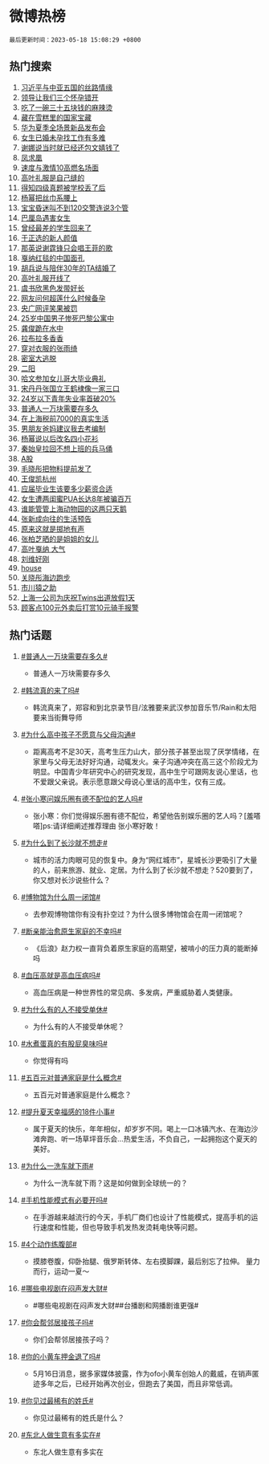 # 微博热榜

`最后更新时间：2023-05-18 15:08:29 +0800`

## 热门搜索

1. [习近平与中亚五国的丝路情缘](https://m.weibo.cn/search?containerid=100103type%3D1%26t%3D10%26q%3D%23%E4%B9%A0%E8%BF%91%E5%B9%B3%E4%B8%8E%E4%B8%AD%E4%BA%9A%E4%BA%94%E5%9B%BD%E7%9A%84%E4%B8%9D%E8%B7%AF%E6%83%85%E7%BC%98%23&stream_entry_id=51&isnewpage=1&extparam=seat%3D1%26dgr%3D0%26c_type%3D51%26stream_entry_id%3D51%26pos%3D0%26cate%3D10103%26filter_type%3Drealtimehot%26display_time%3D1684393708%26pre_seqid%3D1684393708040012107173&luicode=10000011&lfid=106003type%253D25%2526t%253D3%2526disable_hot%253D1%2526filter_type%253Drealtimehot)
1. [领导让我们三个怀孕错开](https://m.weibo.cn/search?containerid=100103type%3D1%26t%3D10%26q%3D%23%E9%A2%86%E5%AF%BC%E8%AE%A9%E6%88%91%E4%BB%AC%E4%B8%89%E4%B8%AA%E6%80%80%E5%AD%95%E9%94%99%E5%BC%80%23&stream_entry_id=31&isnewpage=1&extparam=seat%3D1%26flag%3D1%26q%3D%2523%25E9%25A2%2586%25E5%25AF%25BC%25E8%25AE%25A9%25E6%2588%2591%25E4%25BB%25AC%25E4%25B8%2589%25E4%25B8%25AA%25E6%2580%2580%25E5%25AD%2595%25E9%2594%2599%25E5%25BC%2580%2523%26dgr%3D0%26filter_type%3Drealtimehot%26band_rank%3D1%26stream_entry_id%3D31%26cate%3D5001%26c_type%3D31%26lcate%3D5001%26pos%3D0%26realpos%3D1%26display_time%3D1684393708%26pre_seqid%3D1684393708040012107173&luicode=10000011&lfid=106003type%253D25%2526t%253D3%2526disable_hot%253D1%2526filter_type%253Drealtimehot)
1. [吃了一碗三十五块钱的麻辣烫](https://m.weibo.cn/search?containerid=100103type%3D1%26t%3D10%26q%3D%23%E5%90%83%E4%BA%86%E4%B8%80%E7%A2%97%E4%B8%89%E5%8D%81%E4%BA%94%E5%9D%97%E9%92%B1%E7%9A%84%E9%BA%BB%E8%BE%A3%E7%83%AB%23&stream_entry_id=31&isnewpage=1&extparam=seat%3D1%26flag%3D2%26q%3D%2523%25E5%2590%2583%25E4%25BA%2586%25E4%25B8%2580%25E7%25A2%2597%25E4%25B8%2589%25E5%258D%2581%25E4%25BA%2594%25E5%259D%2597%25E9%2592%25B1%25E7%259A%2584%25E9%25BA%25BB%25E8%25BE%25A3%25E7%2583%25AB%2523%26dgr%3D0%26filter_type%3Drealtimehot%26band_rank%3D2%26stream_entry_id%3D31%26cate%3D5001%26c_type%3D31%26lcate%3D5001%26pos%3D1%26realpos%3D2%26display_time%3D1684393708%26pre_seqid%3D1684393708040012107173&luicode=10000011&lfid=106003type%253D25%2526t%253D3%2526disable_hot%253D1%2526filter_type%253Drealtimehot)
1. [藏在雪糕里的国家宝藏](https://m.weibo.cn/search?containerid=100103type%3D1%26t%3D10%26q%3D%23%E8%97%8F%E5%9C%A8%E9%9B%AA%E7%B3%95%E9%87%8C%E7%9A%84%E5%9B%BD%E5%AE%B6%E5%AE%9D%E8%97%8F%23&stream_entry_id=31&isnewpage=1&extparam=seat%3D1%26flag%3D0%26q%3D%2523%25E8%2597%258F%25E5%259C%25A8%25E9%259B%25AA%25E7%25B3%2595%25E9%2587%258C%25E7%259A%2584%25E5%259B%25BD%25E5%25AE%25B6%25E5%25AE%259D%25E8%2597%258F%2523%26dgr%3D0%26filter_type%3Drealtimehot%26band_rank%3D3%26stream_entry_id%3D31%26cate%3D5001%26c_type%3D31%26lcate%3D5001%26pos%3D2%26realpos%3D3%26display_time%3D1684393708%26pre_seqid%3D1684393708040012107173&luicode=10000011&lfid=106003type%253D25%2526t%253D3%2526disable_hot%253D1%2526filter_type%253Drealtimehot)
1. [华为夏季全场景新品发布会](https://m.weibo.cn/search?containerid=100103type%3D1%26t%3D10%26q%3D%23%E5%8D%8E%E4%B8%BA%E5%A4%8F%E5%AD%A3%E5%85%A8%E5%9C%BA%E6%99%AF%E6%96%B0%E5%93%81%E5%8F%91%E5%B8%83%E4%BC%9A%23&stream_entry_id=31&isnewpage=1&extparam=seat%3D1%26adid%3D189411%26q%3D%2523%25E5%258D%258E%25E4%25B8%25BA%25E5%25A4%258F%25E5%25AD%25A3%25E5%2585%25A8%25E5%259C%25BA%25E6%2599%25AF%25E6%2596%25B0%25E5%2593%2581%25E5%258F%2591%25E5%25B8%2583%25E4%25BC%259A%2523%26is_ad_pos%3D1%26band_rank%3D4%26filter_type%3Drealtimehot%26dgr%3D0%26pos%3D3%26c_type%3D31%26lcate%3D5001%26cate%3D5001%26stream_entry_id%3D31%26topic_ad%3D1%26display_time%3D1684393708%26pre_seqid%3D1684393708040012107173&luicode=10000011&lfid=106003type%253D25%2526t%253D3%2526disable_hot%253D1%2526filter_type%253Drealtimehot)
1. [女生已婚未孕找工作有多难](https://m.weibo.cn/search?containerid=100103type%3D1%26t%3D10%26q%3D%23%E5%A5%B3%E7%94%9F%E5%B7%B2%E5%A9%9A%E6%9C%AA%E5%AD%95%E6%89%BE%E5%B7%A5%E4%BD%9C%E6%9C%89%E5%A4%9A%E9%9A%BE%23&stream_entry_id=31&isnewpage=1&extparam=seat%3D1%26flag%3D2%26q%3D%2523%25E5%25A5%25B3%25E7%2594%259F%25E5%25B7%25B2%25E5%25A9%259A%25E6%259C%25AA%25E5%25AD%2595%25E6%2589%25BE%25E5%25B7%25A5%25E4%25BD%259C%25E6%259C%2589%25E5%25A4%259A%25E9%259A%25BE%2523%26dgr%3D0%26filter_type%3Drealtimehot%26band_rank%3D4%26stream_entry_id%3D31%26cate%3D5001%26c_type%3D31%26lcate%3D5001%26pos%3D4%26realpos%3D4%26display_time%3D1684393708%26pre_seqid%3D1684393708040012107173&luicode=10000011&lfid=106003type%253D25%2526t%253D3%2526disable_hot%253D1%2526filter_type%253Drealtimehot)
1. [谢娜说当时就已经还包文婧钱了](https://m.weibo.cn/search?containerid=100103type%3D1%26t%3D10%26q%3D%23%E8%B0%A2%E5%A8%9C%E8%AF%B4%E5%BD%93%E6%97%B6%E5%B0%B1%E5%B7%B2%E7%BB%8F%E8%BF%98%E5%8C%85%E6%96%87%E5%A9%A7%E9%92%B1%E4%BA%86%23&stream_entry_id=31&isnewpage=1&extparam=seat%3D1%26flag%3D1%26q%3D%2523%25E8%25B0%25A2%25E5%25A8%259C%25E8%25AF%25B4%25E5%25BD%2593%25E6%2597%25B6%25E5%25B0%25B1%25E5%25B7%25B2%25E7%25BB%258F%25E8%25BF%2598%25E5%258C%2585%25E6%2596%2587%25E5%25A9%25A7%25E9%2592%25B1%25E4%25BA%2586%2523%26dgr%3D0%26filter_type%3Drealtimehot%26band_rank%3D5%26stream_entry_id%3D31%26cate%3D5001%26c_type%3D31%26lcate%3D5001%26pos%3D5%26realpos%3D5%26display_time%3D1684393708%26pre_seqid%3D1684393708040012107173&luicode=10000011&lfid=106003type%253D25%2526t%253D3%2526disable_hot%253D1%2526filter_type%253Drealtimehot)
1. [凤求凰](https://m.weibo.cn/search?containerid=100103type%3D1%26t%3D10%26q%3D%E5%87%A4%E6%B1%82%E5%87%B0&stream_entry_id=31&isnewpage=1&extparam=seat%3D1%26flag%3D2%26q%3D%25E5%2587%25A4%25E6%25B1%2582%25E5%2587%25B0%26dgr%3D0%26filter_type%3Drealtimehot%26band_rank%3D6%26stream_entry_id%3D31%26cate%3D5001%26c_type%3D31%26lcate%3D5001%26pos%3D6%26realpos%3D6%26display_time%3D1684393708%26pre_seqid%3D1684393708040012107173&luicode=10000011&lfid=106003type%253D25%2526t%253D3%2526disable_hot%253D1%2526filter_type%253Drealtimehot)
1. [速度与激情10高燃名场面](https://m.weibo.cn/search?containerid=100103type%3D1%26t%3D10%26q%3D%23%E9%80%9F%E5%BA%A6%E4%B8%8E%E6%BF%80%E6%83%8510%E9%AB%98%E7%87%83%E5%90%8D%E5%9C%BA%E9%9D%A2%23&stream_entry_id=31&isnewpage=1&extparam=seat%3D1%26adid%3D189179%26q%3D%2523%25E9%2580%259F%25E5%25BA%25A6%25E4%25B8%258E%25E6%25BF%2580%25E6%2583%258510%25E9%25AB%2598%25E7%2587%2583%25E5%2590%258D%25E5%259C%25BA%25E9%259D%25A2%2523%26is_ad_pos%3D1%26band_rank%3D7%26filter_type%3Drealtimehot%26dgr%3D0%26c_type%3D31%26lcate%3D5001%26cate%3D5001%26pos%3D7%26stream_entry_id%3D31%26display_time%3D1684393708%26pre_seqid%3D1684393708040012107173&luicode=10000011&lfid=106003type%253D25%2526t%253D3%2526disable_hot%253D1%2526filter_type%253Drealtimehot)
1. [高叶礼服是自己缝的](https://m.weibo.cn/search?containerid=100103type%3D1%26t%3D10%26q%3D%23%E9%AB%98%E5%8F%B6%E7%A4%BC%E6%9C%8D%E6%98%AF%E8%87%AA%E5%B7%B1%E7%BC%9D%E7%9A%84%23&stream_entry_id=31&isnewpage=1&extparam=seat%3D1%26flag%3D1%26q%3D%2523%25E9%25AB%2598%25E5%258F%25B6%25E7%25A4%25BC%25E6%259C%258D%25E6%2598%25AF%25E8%2587%25AA%25E5%25B7%25B1%25E7%25BC%259D%25E7%259A%2584%2523%26dgr%3D0%26filter_type%3Drealtimehot%26band_rank%3D7%26stream_entry_id%3D31%26cate%3D5001%26c_type%3D31%26lcate%3D5001%26pos%3D8%26realpos%3D7%26display_time%3D1684393708%26pre_seqid%3D1684393708040012107173&luicode=10000011&lfid=106003type%253D25%2526t%253D3%2526disable_hot%253D1%2526filter_type%253Drealtimehot)
1. [得知四级真题被学校丢了后](https://m.weibo.cn/search?containerid=100103type%3D1%26t%3D10%26q%3D%E5%BE%97%E7%9F%A5%E5%9B%9B%E7%BA%A7%E7%9C%9F%E9%A2%98%E8%A2%AB%E5%AD%A6%E6%A0%A1%E4%B8%A2%E4%BA%86%E5%90%8E&stream_entry_id=31&isnewpage=1&extparam=seat%3D1%26flag%3D0%26q%3D%25E5%25BE%2597%25E7%259F%25A5%25E5%259B%259B%25E7%25BA%25A7%25E7%259C%259F%25E9%25A2%2598%25E8%25A2%25AB%25E5%25AD%25A6%25E6%25A0%25A1%25E4%25B8%25A2%25E4%25BA%2586%25E5%2590%258E%26dgr%3D0%26filter_type%3Drealtimehot%26band_rank%3D8%26stream_entry_id%3D31%26cate%3D5001%26c_type%3D31%26lcate%3D5001%26pos%3D9%26realpos%3D8%26display_time%3D1684393708%26pre_seqid%3D1684393708040012107173&luicode=10000011&lfid=106003type%253D25%2526t%253D3%2526disable_hot%253D1%2526filter_type%253Drealtimehot)
1. [杨幂把丝巾系腰上](https://m.weibo.cn/search?containerid=100103type%3D1%26t%3D10%26q%3D%23%E6%9D%A8%E5%B9%82%E6%8A%8A%E4%B8%9D%E5%B7%BE%E7%B3%BB%E8%85%B0%E4%B8%8A%23&stream_entry_id=31&isnewpage=1&extparam=seat%3D1%26flag%3D0%26q%3D%2523%25E6%259D%25A8%25E5%25B9%2582%25E6%258A%258A%25E4%25B8%259D%25E5%25B7%25BE%25E7%25B3%25BB%25E8%2585%25B0%25E4%25B8%258A%2523%26dgr%3D0%26filter_type%3Drealtimehot%26band_rank%3D9%26stream_entry_id%3D31%26cate%3D5001%26c_type%3D31%26lcate%3D5001%26pos%3D10%26realpos%3D9%26display_time%3D1684393708%26pre_seqid%3D1684393708040012107173&luicode=10000011&lfid=106003type%253D25%2526t%253D3%2526disable_hot%253D1%2526filter_type%253Drealtimehot)
1. [宝宝昏迷叫不到120交警连说3个管](https://m.weibo.cn/search?containerid=100103type%3D1%26t%3D10%26q%3D%23%E5%AE%9D%E5%AE%9D%E6%98%8F%E8%BF%B7%E5%8F%AB%E4%B8%8D%E5%88%B0120%E4%BA%A4%E8%AD%A6%E8%BF%9E%E8%AF%B43%E4%B8%AA%E7%AE%A1%23&stream_entry_id=31&isnewpage=1&extparam=seat%3D1%26flag%3D1%26q%3D%2523%25E5%25AE%259D%25E5%25AE%259D%25E6%2598%258F%25E8%25BF%25B7%25E5%258F%25AB%25E4%25B8%258D%25E5%2588%25B0120%25E4%25BA%25A4%25E8%25AD%25A6%25E8%25BF%259E%25E8%25AF%25B43%25E4%25B8%25AA%25E7%25AE%25A1%2523%26dgr%3D0%26filter_type%3Drealtimehot%26band_rank%3D10%26stream_entry_id%3D31%26cate%3D5001%26c_type%3D31%26lcate%3D5001%26pos%3D11%26realpos%3D10%26display_time%3D1684393708%26pre_seqid%3D1684393708040012107173&luicode=10000011&lfid=106003type%253D25%2526t%253D3%2526disable_hot%253D1%2526filter_type%253Drealtimehot)
1. [巴厘岛遇害女生](https://m.weibo.cn/search?containerid=100103type%3D1%26t%3D10%26q%3D%E5%B7%B4%E5%8E%98%E5%B2%9B%E9%81%87%E5%AE%B3%E5%A5%B3%E7%94%9F&stream_entry_id=31&isnewpage=1&extparam=seat%3D1%26flag%3D2%26q%3D%25E5%25B7%25B4%25E5%258E%2598%25E5%25B2%259B%25E9%2581%2587%25E5%25AE%25B3%25E5%25A5%25B3%25E7%2594%259F%26dgr%3D0%26filter_type%3Drealtimehot%26band_rank%3D11%26stream_entry_id%3D31%26cate%3D5001%26c_type%3D31%26lcate%3D5001%26pos%3D12%26realpos%3D11%26display_time%3D1684393708%26pre_seqid%3D1684393708040012107173&luicode=10000011&lfid=106003type%253D25%2526t%253D3%2526disable_hot%253D1%2526filter_type%253Drealtimehot)
1. [曾经最差的学生回来了](https://m.weibo.cn/search?containerid=100103type%3D1%26t%3D10%26q%3D%E6%9B%BE%E7%BB%8F%E6%9C%80%E5%B7%AE%E7%9A%84%E5%AD%A6%E7%94%9F%E5%9B%9E%E6%9D%A5%E4%BA%86&stream_entry_id=31&isnewpage=1&extparam=seat%3D1%26flag%3D1%26q%3D%25E6%259B%25BE%25E7%25BB%258F%25E6%259C%2580%25E5%25B7%25AE%25E7%259A%2584%25E5%25AD%25A6%25E7%2594%259F%25E5%259B%259E%25E6%259D%25A5%25E4%25BA%2586%26dgr%3D0%26filter_type%3Drealtimehot%26band_rank%3D12%26stream_entry_id%3D31%26cate%3D5001%26c_type%3D31%26lcate%3D5001%26pos%3D13%26realpos%3D12%26display_time%3D1684393708%26pre_seqid%3D1684393708040012107173&luicode=10000011&lfid=106003type%253D25%2526t%253D3%2526disable_hot%253D1%2526filter_type%253Drealtimehot)
1. [于正选的新人颜值](https://m.weibo.cn/search?containerid=100103type%3D1%26t%3D10%26q%3D%23%E4%BA%8E%E6%AD%A3%E9%80%89%E7%9A%84%E6%96%B0%E4%BA%BA%E9%A2%9C%E5%80%BC%23&stream_entry_id=31&isnewpage=1&extparam=seat%3D1%26flag%3D0%26q%3D%2523%25E4%25BA%258E%25E6%25AD%25A3%25E9%2580%2589%25E7%259A%2584%25E6%2596%25B0%25E4%25BA%25BA%25E9%25A2%259C%25E5%2580%25BC%2523%26dgr%3D0%26filter_type%3Drealtimehot%26band_rank%3D13%26stream_entry_id%3D31%26cate%3D5001%26c_type%3D31%26lcate%3D5001%26pos%3D14%26realpos%3D13%26display_time%3D1684393708%26pre_seqid%3D1684393708040012107173&luicode=10000011&lfid=106003type%253D25%2526t%253D3%2526disable_hot%253D1%2526filter_type%253Drealtimehot)
1. [那英说谢霆锋只会唱王菲的歌](https://m.weibo.cn/search?containerid=100103type%3D1%26t%3D10%26q%3D%23%E9%82%A3%E8%8B%B1%E8%AF%B4%E8%B0%A2%E9%9C%86%E9%94%8B%E5%8F%AA%E4%BC%9A%E5%94%B1%E7%8E%8B%E8%8F%B2%E7%9A%84%E6%AD%8C%23&stream_entry_id=31&isnewpage=1&extparam=seat%3D1%26flag%3D1%26q%3D%2523%25E9%2582%25A3%25E8%258B%25B1%25E8%25AF%25B4%25E8%25B0%25A2%25E9%259C%2586%25E9%2594%258B%25E5%258F%25AA%25E4%25BC%259A%25E5%2594%25B1%25E7%258E%258B%25E8%258F%25B2%25E7%259A%2584%25E6%25AD%258C%2523%26dgr%3D0%26filter_type%3Drealtimehot%26band_rank%3D14%26stream_entry_id%3D31%26cate%3D5001%26c_type%3D31%26lcate%3D5001%26pos%3D15%26realpos%3D14%26display_time%3D1684393708%26pre_seqid%3D1684393708040012107173&luicode=10000011&lfid=106003type%253D25%2526t%253D3%2526disable_hot%253D1%2526filter_type%253Drealtimehot)
1. [戛纳红毯的中国面孔](https://m.weibo.cn/search?containerid=100103type%3D1%26t%3D10%26q%3D%23%E6%88%9B%E7%BA%B3%E7%BA%A2%E6%AF%AF%E7%9A%84%E4%B8%AD%E5%9B%BD%E9%9D%A2%E5%AD%94%23&stream_entry_id=31&isnewpage=1&extparam=seat%3D1%26adid%3D189764%26flag%3D0%26q%3D%2523%25E6%2588%259B%25E7%25BA%25B3%25E7%25BA%25A2%25E6%25AF%25AF%25E7%259A%2584%25E4%25B8%25AD%25E5%259B%25BD%25E9%259D%25A2%25E5%25AD%2594%2523%26dgr%3D0%26filter_type%3Drealtimehot%26band_rank%3D15%26stream_entry_id%3D31%26cate%3D5001%26c_type%3D31%26lcate%3D5001%26pos%3D16%26realpos%3D15%26display_time%3D1684393708%26pre_seqid%3D1684393708040012107173&luicode=10000011&lfid=106003type%253D25%2526t%253D3%2526disable_hot%253D1%2526filter_type%253Drealtimehot)
1. [胡兵说与陪伴30年的TA结婚了](https://m.weibo.cn/search?containerid=100103type%3D1%26t%3D10%26q%3D%23%E8%83%A1%E5%85%B5%E8%AF%B4%E4%B8%8E%E9%99%AA%E4%BC%B430%E5%B9%B4%E7%9A%84TA%E7%BB%93%E5%A9%9A%E4%BA%86%23&stream_entry_id=31&isnewpage=1&extparam=seat%3D1%26flag%3D0%26q%3D%2523%25E8%2583%25A1%25E5%2585%25B5%25E8%25AF%25B4%25E4%25B8%258E%25E9%2599%25AA%25E4%25BC%25B430%25E5%25B9%25B4%25E7%259A%2584TA%25E7%25BB%2593%25E5%25A9%259A%25E4%25BA%2586%2523%26dgr%3D0%26filter_type%3Drealtimehot%26band_rank%3D16%26stream_entry_id%3D31%26cate%3D5001%26c_type%3D31%26lcate%3D5001%26pos%3D17%26realpos%3D16%26display_time%3D1684393708%26pre_seqid%3D1684393708040012107173&luicode=10000011&lfid=106003type%253D25%2526t%253D3%2526disable_hot%253D1%2526filter_type%253Drealtimehot)
1. [高叶礼服开线了](https://m.weibo.cn/search?containerid=100103type%3D1%26t%3D10%26q%3D%23%E9%AB%98%E5%8F%B6%E7%A4%BC%E6%9C%8D%E5%BC%80%E7%BA%BF%E4%BA%86%23&stream_entry_id=31&isnewpage=1&extparam=seat%3D1%26flag%3D0%26q%3D%2523%25E9%25AB%2598%25E5%258F%25B6%25E7%25A4%25BC%25E6%259C%258D%25E5%25BC%2580%25E7%25BA%25BF%25E4%25BA%2586%2523%26dgr%3D0%26filter_type%3Drealtimehot%26band_rank%3D17%26stream_entry_id%3D31%26cate%3D5001%26c_type%3D31%26lcate%3D5001%26pos%3D18%26realpos%3D17%26display_time%3D1684393708%26pre_seqid%3D1684393708040012107173&luicode=10000011&lfid=106003type%253D25%2526t%253D3%2526disable_hot%253D1%2526filter_type%253Drealtimehot)
1. [虞书欣黑色发带好长](https://m.weibo.cn/search?containerid=100103type%3D1%26t%3D10%26q%3D%23%E8%99%9E%E4%B9%A6%E6%AC%A3%E9%BB%91%E8%89%B2%E5%8F%91%E5%B8%A6%E5%A5%BD%E9%95%BF%23&stream_entry_id=31&isnewpage=1&extparam=seat%3D1%26flag%3D0%26q%3D%2523%25E8%2599%259E%25E4%25B9%25A6%25E6%25AC%25A3%25E9%25BB%2591%25E8%2589%25B2%25E5%258F%2591%25E5%25B8%25A6%25E5%25A5%25BD%25E9%2595%25BF%2523%26dgr%3D0%26filter_type%3Drealtimehot%26band_rank%3D18%26stream_entry_id%3D31%26cate%3D5001%26c_type%3D31%26lcate%3D5001%26pos%3D19%26realpos%3D18%26display_time%3D1684393708%26pre_seqid%3D1684393708040012107173&luicode=10000011&lfid=106003type%253D25%2526t%253D3%2526disable_hot%253D1%2526filter_type%253Drealtimehot)
1. [网友问何超莲什么时候备孕](https://m.weibo.cn/search?containerid=100103type%3D1%26t%3D10%26q%3D%23%E7%BD%91%E5%8F%8B%E9%97%AE%E4%BD%95%E8%B6%85%E8%8E%B2%E4%BB%80%E4%B9%88%E6%97%B6%E5%80%99%E5%A4%87%E5%AD%95%23&stream_entry_id=31&isnewpage=1&extparam=seat%3D1%26flag%3D1%26q%3D%2523%25E7%25BD%2591%25E5%258F%258B%25E9%2597%25AE%25E4%25BD%2595%25E8%25B6%2585%25E8%258E%25B2%25E4%25BB%2580%25E4%25B9%2588%25E6%2597%25B6%25E5%2580%2599%25E5%25A4%2587%25E5%25AD%2595%2523%26dgr%3D0%26filter_type%3Drealtimehot%26band_rank%3D19%26stream_entry_id%3D31%26cate%3D5001%26c_type%3D31%26lcate%3D5001%26pos%3D20%26realpos%3D19%26display_time%3D1684393708%26pre_seqid%3D1684393708040012107173&luicode=10000011&lfid=106003type%253D25%2526t%253D3%2526disable_hot%253D1%2526filter_type%253Drealtimehot)
1. [央广网评笑果被罚](https://m.weibo.cn/search?containerid=100103type%3D1%26t%3D10%26q%3D%23%E5%A4%AE%E5%B9%BF%E7%BD%91%E8%AF%84%E7%AC%91%E6%9E%9C%E8%A2%AB%E7%BD%9A%23&stream_entry_id=31&isnewpage=1&extparam=seat%3D1%26flag%3D0%26q%3D%2523%25E5%25A4%25AE%25E5%25B9%25BF%25E7%25BD%2591%25E8%25AF%2584%25E7%25AC%2591%25E6%259E%259C%25E8%25A2%25AB%25E7%25BD%259A%2523%26dgr%3D0%26filter_type%3Drealtimehot%26band_rank%3D20%26stream_entry_id%3D31%26cate%3D5001%26c_type%3D31%26lcate%3D5001%26pos%3D21%26realpos%3D20%26display_time%3D1684393708%26pre_seqid%3D1684393708040012107173&luicode=10000011&lfid=106003type%253D25%2526t%253D3%2526disable_hot%253D1%2526filter_type%253Drealtimehot)
1. [25岁中国男子惨死巴黎公寓中](https://m.weibo.cn/search?containerid=100103type%3D1%26t%3D10%26q%3D%2325%E5%B2%81%E4%B8%AD%E5%9B%BD%E7%94%B7%E5%AD%90%E6%83%A8%E6%AD%BB%E5%B7%B4%E9%BB%8E%E5%85%AC%E5%AF%93%E4%B8%AD%23&stream_entry_id=31&isnewpage=1&extparam=seat%3D1%26flag%3D0%26q%3D%252325%25E5%25B2%2581%25E4%25B8%25AD%25E5%259B%25BD%25E7%2594%25B7%25E5%25AD%2590%25E6%2583%25A8%25E6%25AD%25BB%25E5%25B7%25B4%25E9%25BB%258E%25E5%2585%25AC%25E5%25AF%2593%25E4%25B8%25AD%2523%26dgr%3D0%26filter_type%3Drealtimehot%26band_rank%3D21%26stream_entry_id%3D31%26cate%3D5001%26c_type%3D31%26lcate%3D5001%26pos%3D22%26realpos%3D21%26display_time%3D1684393708%26pre_seqid%3D1684393708040012107173&luicode=10000011&lfid=106003type%253D25%2526t%253D3%2526disable_hot%253D1%2526filter_type%253Drealtimehot)
1. [龚俊跪在水中](https://m.weibo.cn/search?containerid=100103type%3D1%26t%3D10%26q%3D%23%E9%BE%9A%E4%BF%8A%E8%B7%AA%E5%9C%A8%E6%B0%B4%E4%B8%AD%23&stream_entry_id=31&isnewpage=1&extparam=seat%3D1%26flag%3D0%26q%3D%2523%25E9%25BE%259A%25E4%25BF%258A%25E8%25B7%25AA%25E5%259C%25A8%25E6%25B0%25B4%25E4%25B8%25AD%2523%26dgr%3D0%26filter_type%3Drealtimehot%26band_rank%3D22%26stream_entry_id%3D31%26cate%3D5001%26c_type%3D31%26lcate%3D5001%26pos%3D23%26realpos%3D22%26display_time%3D1684393708%26pre_seqid%3D1684393708040012107173&luicode=10000011&lfid=106003type%253D25%2526t%253D3%2526disable_hot%253D1%2526filter_type%253Drealtimehot)
1. [拉布拉多香香](https://m.weibo.cn/search?containerid=100103type%3D1%26t%3D10%26q%3D%E6%8B%89%E5%B8%83%E6%8B%89%E5%A4%9A%E9%A6%99%E9%A6%99&stream_entry_id=31&isnewpage=1&extparam=seat%3D1%26flag%3D0%26q%3D%25E6%258B%2589%25E5%25B8%2583%25E6%258B%2589%25E5%25A4%259A%25E9%25A6%2599%25E9%25A6%2599%26dgr%3D0%26filter_type%3Drealtimehot%26band_rank%3D23%26stream_entry_id%3D31%26cate%3D5001%26c_type%3D31%26lcate%3D5001%26pos%3D24%26realpos%3D23%26display_time%3D1684393708%26pre_seqid%3D1684393708040012107173&luicode=10000011&lfid=106003type%253D25%2526t%253D3%2526disable_hot%253D1%2526filter_type%253Drealtimehot)
1. [穿对衣服的张雨绮](https://m.weibo.cn/search?containerid=100103type%3D1%26t%3D10%26q%3D%23%E7%A9%BF%E5%AF%B9%E8%A1%A3%E6%9C%8D%E7%9A%84%E5%BC%A0%E9%9B%A8%E7%BB%AE%23&stream_entry_id=31&isnewpage=1&extparam=seat%3D1%26flag%3D0%26q%3D%2523%25E7%25A9%25BF%25E5%25AF%25B9%25E8%25A1%25A3%25E6%259C%258D%25E7%259A%2584%25E5%25BC%25A0%25E9%259B%25A8%25E7%25BB%25AE%2523%26dgr%3D0%26filter_type%3Drealtimehot%26band_rank%3D24%26stream_entry_id%3D31%26cate%3D5001%26c_type%3D31%26lcate%3D5001%26pos%3D25%26realpos%3D24%26display_time%3D1684393708%26pre_seqid%3D1684393708040012107173&luicode=10000011&lfid=106003type%253D25%2526t%253D3%2526disable_hot%253D1%2526filter_type%253Drealtimehot)
1. [密室大逃脱](https://m.weibo.cn/search?containerid=100103type%3D1%26t%3D10%26q%3D%E5%AF%86%E5%AE%A4%E5%A4%A7%E9%80%83%E8%84%B1&stream_entry_id=31&isnewpage=1&extparam=seat%3D1%26flag%3D0%26q%3D%25E5%25AF%2586%25E5%25AE%25A4%25E5%25A4%25A7%25E9%2580%2583%25E8%2584%25B1%26dgr%3D0%26filter_type%3Drealtimehot%26band_rank%3D25%26stream_entry_id%3D31%26cate%3D5001%26c_type%3D31%26lcate%3D5001%26pos%3D26%26realpos%3D25%26display_time%3D1684393708%26pre_seqid%3D1684393708040012107173&luicode=10000011&lfid=106003type%253D25%2526t%253D3%2526disable_hot%253D1%2526filter_type%253Drealtimehot)
1. [二阳](https://m.weibo.cn/search?containerid=100103type%3D1%26t%3D10%26q%3D%E4%BA%8C%E9%98%B3&stream_entry_id=31&isnewpage=1&extparam=seat%3D1%26flag%3D1%26q%3D%25E4%25BA%258C%25E9%2598%25B3%26dgr%3D0%26filter_type%3Drealtimehot%26band_rank%3D26%26stream_entry_id%3D31%26cate%3D5001%26c_type%3D31%26lcate%3D5001%26pos%3D27%26realpos%3D26%26display_time%3D1684393708%26pre_seqid%3D1684393708040012107173&luicode=10000011&lfid=106003type%253D25%2526t%253D3%2526disable_hot%253D1%2526filter_type%253Drealtimehot)
1. [哈文参加女儿哥大毕业典礼](https://m.weibo.cn/search?containerid=100103type%3D1%26t%3D10%26q%3D%23%E5%93%88%E6%96%87%E5%8F%82%E5%8A%A0%E5%A5%B3%E5%84%BF%E5%93%A5%E5%A4%A7%E6%AF%95%E4%B8%9A%E5%85%B8%E7%A4%BC%23&stream_entry_id=31&isnewpage=1&extparam=seat%3D1%26flag%3D1%26q%3D%2523%25E5%2593%2588%25E6%2596%2587%25E5%258F%2582%25E5%258A%25A0%25E5%25A5%25B3%25E5%2584%25BF%25E5%2593%25A5%25E5%25A4%25A7%25E6%25AF%2595%25E4%25B8%259A%25E5%2585%25B8%25E7%25A4%25BC%2523%26dgr%3D0%26filter_type%3Drealtimehot%26band_rank%3D27%26stream_entry_id%3D31%26cate%3D5001%26c_type%3D31%26lcate%3D5001%26pos%3D28%26realpos%3D27%26display_time%3D1684393708%26pre_seqid%3D1684393708040012107173&luicode=10000011&lfid=106003type%253D25%2526t%253D3%2526disable_hot%253D1%2526filter_type%253Drealtimehot)
1. [宋丹丹张国立王鹤棣像一家三口](https://m.weibo.cn/search?containerid=100103type%3D1%26t%3D10%26q%3D%23%E5%AE%8B%E4%B8%B9%E4%B8%B9%E5%BC%A0%E5%9B%BD%E7%AB%8B%E7%8E%8B%E9%B9%A4%E6%A3%A3%E5%83%8F%E4%B8%80%E5%AE%B6%E4%B8%89%E5%8F%A3%23&stream_entry_id=31&isnewpage=1&extparam=seat%3D1%26flag%3D1%26q%3D%2523%25E5%25AE%258B%25E4%25B8%25B9%25E4%25B8%25B9%25E5%25BC%25A0%25E5%259B%25BD%25E7%25AB%258B%25E7%258E%258B%25E9%25B9%25A4%25E6%25A3%25A3%25E5%2583%258F%25E4%25B8%2580%25E5%25AE%25B6%25E4%25B8%2589%25E5%258F%25A3%2523%26dgr%3D0%26filter_type%3Drealtimehot%26band_rank%3D28%26stream_entry_id%3D31%26cate%3D5001%26c_type%3D31%26lcate%3D5001%26pos%3D29%26realpos%3D28%26display_time%3D1684393708%26pre_seqid%3D1684393708040012107173&luicode=10000011&lfid=106003type%253D25%2526t%253D3%2526disable_hot%253D1%2526filter_type%253Drealtimehot)
1. [24岁以下青年失业率首破20%](https://m.weibo.cn/search?containerid=100103type%3D1%26t%3D10%26q%3D%2324%E5%B2%81%E4%BB%A5%E4%B8%8B%E9%9D%92%E5%B9%B4%E5%A4%B1%E4%B8%9A%E7%8E%87%E9%A6%96%E7%A0%B420%25%23&stream_entry_id=31&isnewpage=1&extparam=seat%3D1%26flag%3D0%26q%3D%252324%25E5%25B2%2581%25E4%25BB%25A5%25E4%25B8%258B%25E9%259D%2592%25E5%25B9%25B4%25E5%25A4%25B1%25E4%25B8%259A%25E7%258E%2587%25E9%25A6%2596%25E7%25A0%25B420%2525%2523%26dgr%3D0%26filter_type%3Drealtimehot%26band_rank%3D29%26stream_entry_id%3D31%26cate%3D5001%26c_type%3D31%26lcate%3D5001%26pos%3D30%26realpos%3D29%26display_time%3D1684393708%26pre_seqid%3D1684393708040012107173&luicode=10000011&lfid=106003type%253D25%2526t%253D3%2526disable_hot%253D1%2526filter_type%253Drealtimehot)
1. [普通人一万块需要存多久](https://m.weibo.cn/search?containerid=100103type%3D1%26t%3D10%26q%3D%23%E6%99%AE%E9%80%9A%E4%BA%BA%E4%B8%80%E4%B8%87%E5%9D%97%E9%9C%80%E8%A6%81%E5%AD%98%E5%A4%9A%E4%B9%85%23&stream_entry_id=31&isnewpage=1&extparam=seat%3D1%26flag%3D0%26q%3D%2523%25E6%2599%25AE%25E9%2580%259A%25E4%25BA%25BA%25E4%25B8%2580%25E4%25B8%2587%25E5%259D%2597%25E9%259C%2580%25E8%25A6%2581%25E5%25AD%2598%25E5%25A4%259A%25E4%25B9%2585%2523%26dgr%3D0%26filter_type%3Drealtimehot%26band_rank%3D30%26stream_entry_id%3D31%26cate%3D5001%26c_type%3D31%26lcate%3D5001%26pos%3D31%26realpos%3D30%26display_time%3D1684393708%26pre_seqid%3D1684393708040012107173&luicode=10000011&lfid=106003type%253D25%2526t%253D3%2526disable_hot%253D1%2526filter_type%253Drealtimehot)
1. [在上海税前7000的真实生活](https://m.weibo.cn/search?containerid=100103type%3D1%26t%3D10%26q%3D%23%E5%9C%A8%E4%B8%8A%E6%B5%B7%E7%A8%8E%E5%89%8D7000%E7%9A%84%E7%9C%9F%E5%AE%9E%E7%94%9F%E6%B4%BB%23&stream_entry_id=31&isnewpage=1&extparam=seat%3D1%26flag%3D0%26q%3D%2523%25E5%259C%25A8%25E4%25B8%258A%25E6%25B5%25B7%25E7%25A8%258E%25E5%2589%258D7000%25E7%259A%2584%25E7%259C%259F%25E5%25AE%259E%25E7%2594%259F%25E6%25B4%25BB%2523%26dgr%3D0%26filter_type%3Drealtimehot%26band_rank%3D31%26stream_entry_id%3D31%26cate%3D5001%26c_type%3D31%26lcate%3D5001%26pos%3D32%26realpos%3D31%26display_time%3D1684393708%26pre_seqid%3D1684393708040012107173&luicode=10000011&lfid=106003type%253D25%2526t%253D3%2526disable_hot%253D1%2526filter_type%253Drealtimehot)
1. [男朋友爸妈建议我去考编制](https://m.weibo.cn/search?containerid=100103type%3D1%26t%3D10%26q%3D%23%E7%94%B7%E6%9C%8B%E5%8F%8B%E7%88%B8%E5%A6%88%E5%BB%BA%E8%AE%AE%E6%88%91%E5%8E%BB%E8%80%83%E7%BC%96%E5%88%B6%23&stream_entry_id=31&isnewpage=1&extparam=seat%3D1%26flag%3D0%26q%3D%2523%25E7%2594%25B7%25E6%259C%258B%25E5%258F%258B%25E7%2588%25B8%25E5%25A6%2588%25E5%25BB%25BA%25E8%25AE%25AE%25E6%2588%2591%25E5%258E%25BB%25E8%2580%2583%25E7%25BC%2596%25E5%2588%25B6%2523%26dgr%3D0%26filter_type%3Drealtimehot%26band_rank%3D32%26stream_entry_id%3D31%26cate%3D5001%26c_type%3D31%26lcate%3D5001%26pos%3D33%26realpos%3D32%26display_time%3D1684393708%26pre_seqid%3D1684393708040012107173&luicode=10000011&lfid=106003type%253D25%2526t%253D3%2526disable_hot%253D1%2526filter_type%253Drealtimehot)
1. [杨幂说以后改名四小花衫](https://m.weibo.cn/search?containerid=100103type%3D1%26t%3D10%26q%3D%23%E6%9D%A8%E5%B9%82%E8%AF%B4%E4%BB%A5%E5%90%8E%E6%94%B9%E5%90%8D%E5%9B%9B%E5%B0%8F%E8%8A%B1%E8%A1%AB%23&stream_entry_id=31&isnewpage=1&extparam=seat%3D1%26flag%3D1%26q%3D%2523%25E6%259D%25A8%25E5%25B9%2582%25E8%25AF%25B4%25E4%25BB%25A5%25E5%2590%258E%25E6%2594%25B9%25E5%2590%258D%25E5%259B%259B%25E5%25B0%258F%25E8%258A%25B1%25E8%25A1%25AB%2523%26dgr%3D0%26filter_type%3Drealtimehot%26band_rank%3D33%26stream_entry_id%3D31%26cate%3D5001%26c_type%3D31%26lcate%3D5001%26pos%3D34%26realpos%3D33%26display_time%3D1684393708%26pre_seqid%3D1684393708040012107173&luicode=10000011&lfid=106003type%253D25%2526t%253D3%2526disable_hot%253D1%2526filter_type%253Drealtimehot)
1. [秦始皇拉回不想上班的兵马俑](https://m.weibo.cn/search?containerid=100103type%3D1%26t%3D10%26q%3D%23%E7%A7%A6%E5%A7%8B%E7%9A%87%E6%8B%89%E5%9B%9E%E4%B8%8D%E6%83%B3%E4%B8%8A%E7%8F%AD%E7%9A%84%E5%85%B5%E9%A9%AC%E4%BF%91%23&stream_entry_id=31&isnewpage=1&extparam=seat%3D1%26flag%3D1%26q%3D%2523%25E7%25A7%25A6%25E5%25A7%258B%25E7%259A%2587%25E6%258B%2589%25E5%259B%259E%25E4%25B8%258D%25E6%2583%25B3%25E4%25B8%258A%25E7%258F%25AD%25E7%259A%2584%25E5%2585%25B5%25E9%25A9%25AC%25E4%25BF%2591%2523%26dgr%3D0%26filter_type%3Drealtimehot%26band_rank%3D34%26stream_entry_id%3D31%26cate%3D5001%26c_type%3D31%26lcate%3D5001%26pos%3D35%26realpos%3D34%26display_time%3D1684393708%26pre_seqid%3D1684393708040012107173&luicode=10000011&lfid=106003type%253D25%2526t%253D3%2526disable_hot%253D1%2526filter_type%253Drealtimehot)
1. [A股](https://m.weibo.cn/search?containerid=100103type%3D1%26t%3D10%26q%3DA%E8%82%A1&stream_entry_id=31&isnewpage=1&extparam=seat%3D1%26flag%3D1%26q%3DA%25E8%2582%25A1%26dgr%3D0%26filter_type%3Drealtimehot%26band_rank%3D35%26stream_entry_id%3D31%26cate%3D5001%26c_type%3D31%26lcate%3D5001%26pos%3D36%26realpos%3D35%26display_time%3D1684393708%26pre_seqid%3D1684393708040012107173&luicode=10000011&lfid=106003type%253D25%2526t%253D3%2526disable_hot%253D1%2526filter_type%253Drealtimehot)
1. [毛晓彤把物料提前发了](https://m.weibo.cn/search?containerid=100103type%3D1%26t%3D10%26q%3D%23%E6%AF%9B%E6%99%93%E5%BD%A4%E6%8A%8A%E7%89%A9%E6%96%99%E6%8F%90%E5%89%8D%E5%8F%91%E4%BA%86%23&stream_entry_id=31&isnewpage=1&extparam=seat%3D1%26flag%3D0%26q%3D%2523%25E6%25AF%259B%25E6%2599%2593%25E5%25BD%25A4%25E6%258A%258A%25E7%2589%25A9%25E6%2596%2599%25E6%258F%2590%25E5%2589%258D%25E5%258F%2591%25E4%25BA%2586%2523%26dgr%3D0%26filter_type%3Drealtimehot%26band_rank%3D36%26stream_entry_id%3D31%26cate%3D5001%26c_type%3D31%26lcate%3D5001%26pos%3D37%26realpos%3D36%26display_time%3D1684393708%26pre_seqid%3D1684393708040012107173&luicode=10000011&lfid=106003type%253D25%2526t%253D3%2526disable_hot%253D1%2526filter_type%253Drealtimehot)
1. [王俊凯杭州](https://m.weibo.cn/search?containerid=100103type%3D1%26t%3D10%26q%3D%E7%8E%8B%E4%BF%8A%E5%87%AF%E6%9D%AD%E5%B7%9E&stream_entry_id=31&isnewpage=1&extparam=seat%3D1%26flag%3D1%26q%3D%25E7%258E%258B%25E4%25BF%258A%25E5%2587%25AF%25E6%259D%25AD%25E5%25B7%259E%26dgr%3D0%26filter_type%3Drealtimehot%26band_rank%3D37%26stream_entry_id%3D31%26cate%3D5001%26c_type%3D31%26lcate%3D5001%26pos%3D38%26realpos%3D37%26display_time%3D1684393708%26pre_seqid%3D1684393708040012107173&luicode=10000011&lfid=106003type%253D25%2526t%253D3%2526disable_hot%253D1%2526filter_type%253Drealtimehot)
1. [应届毕业生该要多少薪资合适](https://m.weibo.cn/search?containerid=100103type%3D1%26t%3D10%26q%3D%23%E5%BA%94%E5%B1%8A%E6%AF%95%E4%B8%9A%E7%94%9F%E8%AF%A5%E8%A6%81%E5%A4%9A%E5%B0%91%E8%96%AA%E8%B5%84%E5%90%88%E9%80%82%23&stream_entry_id=31&isnewpage=1&extparam=seat%3D1%26flag%3D0%26q%3D%2523%25E5%25BA%2594%25E5%25B1%258A%25E6%25AF%2595%25E4%25B8%259A%25E7%2594%259F%25E8%25AF%25A5%25E8%25A6%2581%25E5%25A4%259A%25E5%25B0%2591%25E8%2596%25AA%25E8%25B5%2584%25E5%2590%2588%25E9%2580%2582%2523%26dgr%3D0%26filter_type%3Drealtimehot%26band_rank%3D38%26stream_entry_id%3D31%26cate%3D5001%26c_type%3D31%26lcate%3D5001%26pos%3D39%26realpos%3D38%26display_time%3D1684393708%26pre_seqid%3D1684393708040012107173&luicode=10000011&lfid=106003type%253D25%2526t%253D3%2526disable_hot%253D1%2526filter_type%253Drealtimehot)
1. [女生遭两闺蜜PUA长达8年被骗百万](https://m.weibo.cn/search?containerid=100103type%3D1%26t%3D10%26q%3D%23%E5%A5%B3%E7%94%9F%E9%81%AD%E4%B8%A4%E9%97%BA%E8%9C%9CPUA%E9%95%BF%E8%BE%BE8%E5%B9%B4%E8%A2%AB%E9%AA%97%E7%99%BE%E4%B8%87%23&stream_entry_id=31&isnewpage=1&extparam=seat%3D1%26flag%3D0%26q%3D%2523%25E5%25A5%25B3%25E7%2594%259F%25E9%2581%25AD%25E4%25B8%25A4%25E9%2597%25BA%25E8%259C%259CPUA%25E9%2595%25BF%25E8%25BE%25BE8%25E5%25B9%25B4%25E8%25A2%25AB%25E9%25AA%2597%25E7%2599%25BE%25E4%25B8%2587%2523%26dgr%3D0%26filter_type%3Drealtimehot%26band_rank%3D39%26stream_entry_id%3D31%26cate%3D5001%26c_type%3D31%26lcate%3D5001%26pos%3D40%26realpos%3D39%26display_time%3D1684393708%26pre_seqid%3D1684393708040012107173&luicode=10000011&lfid=106003type%253D25%2526t%253D3%2526disable_hot%253D1%2526filter_type%253Drealtimehot)
1. [谁能管管上海动物园的这两只天鹅](https://m.weibo.cn/search?containerid=100103type%3D1%26t%3D10%26q%3D%23%E8%B0%81%E8%83%BD%E7%AE%A1%E7%AE%A1%E4%B8%8A%E6%B5%B7%E5%8A%A8%E7%89%A9%E5%9B%AD%E7%9A%84%E8%BF%99%E4%B8%A4%E5%8F%AA%E5%A4%A9%E9%B9%85%23&stream_entry_id=31&isnewpage=1&extparam=seat%3D1%26flag%3D0%26q%3D%2523%25E8%25B0%2581%25E8%2583%25BD%25E7%25AE%25A1%25E7%25AE%25A1%25E4%25B8%258A%25E6%25B5%25B7%25E5%258A%25A8%25E7%2589%25A9%25E5%259B%25AD%25E7%259A%2584%25E8%25BF%2599%25E4%25B8%25A4%25E5%258F%25AA%25E5%25A4%25A9%25E9%25B9%2585%2523%26dgr%3D0%26filter_type%3Drealtimehot%26band_rank%3D40%26stream_entry_id%3D31%26cate%3D5001%26c_type%3D31%26lcate%3D5001%26pos%3D41%26realpos%3D40%26display_time%3D1684393708%26pre_seqid%3D1684393708040012107173&luicode=10000011&lfid=106003type%253D25%2526t%253D3%2526disable_hot%253D1%2526filter_type%253Drealtimehot)
1. [张新成向往的生活预告](https://m.weibo.cn/search?containerid=100103type%3D1%26t%3D10%26q%3D%23%E5%BC%A0%E6%96%B0%E6%88%90%E5%90%91%E5%BE%80%E7%9A%84%E7%94%9F%E6%B4%BB%E9%A2%84%E5%91%8A%23&stream_entry_id=31&isnewpage=1&extparam=seat%3D1%26flag%3D1%26q%3D%2523%25E5%25BC%25A0%25E6%2596%25B0%25E6%2588%2590%25E5%2590%2591%25E5%25BE%2580%25E7%259A%2584%25E7%2594%259F%25E6%25B4%25BB%25E9%25A2%2584%25E5%2591%258A%2523%26dgr%3D0%26filter_type%3Drealtimehot%26band_rank%3D41%26stream_entry_id%3D31%26cate%3D5001%26c_type%3D31%26lcate%3D5001%26pos%3D42%26realpos%3D41%26display_time%3D1684393708%26pre_seqid%3D1684393708040012107173&luicode=10000011&lfid=106003type%253D25%2526t%253D3%2526disable_hot%253D1%2526filter_type%253Drealtimehot)
1. [原来这就是掷地有声](https://m.weibo.cn/search?containerid=100103type%3D1%26t%3D10%26q%3D%23%E5%8E%9F%E6%9D%A5%E8%BF%99%E5%B0%B1%E6%98%AF%E6%8E%B7%E5%9C%B0%E6%9C%89%E5%A3%B0%23&stream_entry_id=31&isnewpage=1&extparam=seat%3D1%26flag%3D1%26q%3D%2523%25E5%258E%259F%25E6%259D%25A5%25E8%25BF%2599%25E5%25B0%25B1%25E6%2598%25AF%25E6%258E%25B7%25E5%259C%25B0%25E6%259C%2589%25E5%25A3%25B0%2523%26dgr%3D0%26filter_type%3Drealtimehot%26band_rank%3D42%26stream_entry_id%3D31%26cate%3D5001%26c_type%3D31%26lcate%3D5001%26pos%3D43%26realpos%3D42%26display_time%3D1684393708%26pre_seqid%3D1684393708040012107173&luicode=10000011&lfid=106003type%253D25%2526t%253D3%2526disable_hot%253D1%2526filter_type%253Drealtimehot)
1. [张柏芝晒的是姐姐的女儿](https://m.weibo.cn/search?containerid=100103type%3D1%26t%3D10%26q%3D%23%E5%BC%A0%E6%9F%8F%E8%8A%9D%E6%99%92%E7%9A%84%E6%98%AF%E5%A7%90%E5%A7%90%E7%9A%84%E5%A5%B3%E5%84%BF%23&stream_entry_id=31&isnewpage=1&extparam=seat%3D1%26flag%3D0%26q%3D%2523%25E5%25BC%25A0%25E6%259F%258F%25E8%258A%259D%25E6%2599%2592%25E7%259A%2584%25E6%2598%25AF%25E5%25A7%2590%25E5%25A7%2590%25E7%259A%2584%25E5%25A5%25B3%25E5%2584%25BF%2523%26dgr%3D0%26filter_type%3Drealtimehot%26band_rank%3D43%26stream_entry_id%3D31%26cate%3D5001%26c_type%3D31%26lcate%3D5001%26pos%3D44%26realpos%3D43%26display_time%3D1684393708%26pre_seqid%3D1684393708040012107173&luicode=10000011&lfid=106003type%253D25%2526t%253D3%2526disable_hot%253D1%2526filter_type%253Drealtimehot)
1. [高叶戛纳 大气](https://m.weibo.cn/search?containerid=100103type%3D1%26t%3D10%26q%3D%E9%AB%98%E5%8F%B6%E6%88%9B%E7%BA%B3+%E5%A4%A7%E6%B0%94&stream_entry_id=31&isnewpage=1&extparam=seat%3D1%26flag%3D0%26q%3D%25E9%25AB%2598%25E5%258F%25B6%25E6%2588%259B%25E7%25BA%25B3%2520%25E5%25A4%25A7%25E6%25B0%2594%26dgr%3D0%26filter_type%3Drealtimehot%26band_rank%3D44%26stream_entry_id%3D31%26cate%3D5001%26c_type%3D31%26lcate%3D5001%26pos%3D45%26realpos%3D44%26display_time%3D1684393708%26pre_seqid%3D1684393708040012107173&luicode=10000011&lfid=106003type%253D25%2526t%253D3%2526disable_hot%253D1%2526filter_type%253Drealtimehot)
1. [刘维好刚](https://m.weibo.cn/search?containerid=100103type%3D1%26t%3D10%26q%3D%23%E5%88%98%E7%BB%B4%E5%A5%BD%E5%88%9A%23&stream_entry_id=31&isnewpage=1&extparam=seat%3D1%26flag%3D0%26q%3D%2523%25E5%2588%2598%25E7%25BB%25B4%25E5%25A5%25BD%25E5%2588%259A%2523%26dgr%3D0%26filter_type%3Drealtimehot%26band_rank%3D45%26stream_entry_id%3D31%26cate%3D5001%26c_type%3D31%26lcate%3D5001%26pos%3D46%26realpos%3D45%26display_time%3D1684393708%26pre_seqid%3D1684393708040012107173&luicode=10000011&lfid=106003type%253D25%2526t%253D3%2526disable_hot%253D1%2526filter_type%253Drealtimehot)
1. [house](https://m.weibo.cn/search?containerid=100103type%3D1%26t%3D10%26q%3Dhouse&stream_entry_id=31&isnewpage=1&extparam=seat%3D1%26flag%3D0%26q%3Dhouse%26dgr%3D0%26filter_type%3Drealtimehot%26band_rank%3D46%26stream_entry_id%3D31%26cate%3D5001%26c_type%3D31%26lcate%3D5001%26pos%3D47%26realpos%3D46%26display_time%3D1684393708%26pre_seqid%3D1684393708040012107173&luicode=10000011&lfid=106003type%253D25%2526t%253D3%2526disable_hot%253D1%2526filter_type%253Drealtimehot)
1. [关晓彤海边跑步](https://m.weibo.cn/search?containerid=100103type%3D1%26t%3D10%26q%3D%23%E5%85%B3%E6%99%93%E5%BD%A4%E6%B5%B7%E8%BE%B9%E8%B7%91%E6%AD%A5%23&stream_entry_id=31&isnewpage=1&extparam=seat%3D1%26flag%3D0%26q%3D%2523%25E5%2585%25B3%25E6%2599%2593%25E5%25BD%25A4%25E6%25B5%25B7%25E8%25BE%25B9%25E8%25B7%2591%25E6%25AD%25A5%2523%26dgr%3D0%26filter_type%3Drealtimehot%26band_rank%3D47%26stream_entry_id%3D31%26cate%3D5001%26c_type%3D31%26lcate%3D5001%26pos%3D48%26realpos%3D47%26display_time%3D1684393708%26pre_seqid%3D1684393708040012107173&luicode=10000011&lfid=106003type%253D25%2526t%253D3%2526disable_hot%253D1%2526filter_type%253Drealtimehot)
1. [市川猿之助](https://m.weibo.cn/search?containerid=100103type%3D1%26t%3D10%26q%3D%E5%B8%82%E5%B7%9D%E7%8C%BF%E4%B9%8B%E5%8A%A9&stream_entry_id=31&isnewpage=1&extparam=seat%3D1%26flag%3D1%26q%3D%25E5%25B8%2582%25E5%25B7%259D%25E7%258C%25BF%25E4%25B9%258B%25E5%258A%25A9%26dgr%3D0%26filter_type%3Drealtimehot%26band_rank%3D48%26stream_entry_id%3D31%26cate%3D5001%26c_type%3D31%26lcate%3D5001%26pos%3D49%26realpos%3D48%26display_time%3D1684393708%26pre_seqid%3D1684393708040012107173&luicode=10000011&lfid=106003type%253D25%2526t%253D3%2526disable_hot%253D1%2526filter_type%253Drealtimehot)
1. [上海一公司为庆祝Twins出道放假1天](https://m.weibo.cn/search?containerid=100103type%3D1%26t%3D10%26q%3D%23%E4%B8%8A%E6%B5%B7%E4%B8%80%E5%85%AC%E5%8F%B8%E4%B8%BA%E5%BA%86%E7%A5%9DTwins%E5%87%BA%E9%81%93%E6%94%BE%E5%81%871%E5%A4%A9%23&stream_entry_id=31&isnewpage=1&extparam=seat%3D1%26flag%3D1%26q%3D%2523%25E4%25B8%258A%25E6%25B5%25B7%25E4%25B8%2580%25E5%2585%25AC%25E5%258F%25B8%25E4%25B8%25BA%25E5%25BA%2586%25E7%25A5%259DTwins%25E5%2587%25BA%25E9%2581%2593%25E6%2594%25BE%25E5%2581%25871%25E5%25A4%25A9%2523%26dgr%3D0%26filter_type%3Drealtimehot%26band_rank%3D49%26stream_entry_id%3D31%26cate%3D5001%26c_type%3D31%26lcate%3D5001%26pos%3D50%26realpos%3D49%26display_time%3D1684393708%26pre_seqid%3D1684393708040012107173&luicode=10000011&lfid=106003type%253D25%2526t%253D3%2526disable_hot%253D1%2526filter_type%253Drealtimehot)
1. [顾客点100元外卖后打赏10元骑手报警](https://m.weibo.cn/search?containerid=100103type%3D1%26t%3D10%26q%3D%23%E9%A1%BE%E5%AE%A2%E7%82%B9100%E5%85%83%E5%A4%96%E5%8D%96%E5%90%8E%E6%89%93%E8%B5%8F10%E5%85%83%E9%AA%91%E6%89%8B%E6%8A%A5%E8%AD%A6%23&stream_entry_id=31&isnewpage=1&extparam=seat%3D1%26flag%3D0%26q%3D%2523%25E9%25A1%25BE%25E5%25AE%25A2%25E7%2582%25B9100%25E5%2585%2583%25E5%25A4%2596%25E5%258D%2596%25E5%2590%258E%25E6%2589%2593%25E8%25B5%258F10%25E5%2585%2583%25E9%25AA%2591%25E6%2589%258B%25E6%258A%25A5%25E8%25AD%25A6%2523%26dgr%3D0%26filter_type%3Drealtimehot%26band_rank%3D50%26stream_entry_id%3D31%26cate%3D5001%26c_type%3D31%26lcate%3D5001%26pos%3D51%26realpos%3D50%26display_time%3D1684393708%26pre_seqid%3D1684393708040012107173&luicode=10000011&lfid=106003type%253D25%2526t%253D3%2526disable_hot%253D1%2526filter_type%253Drealtimehot)

## 热门话题

1. [#普通人一万块需要存多久#](https://m.weibo.cn/search?containerid=231522type%3D1%26t%3D10%26q%3D%23%E6%99%AE%E9%80%9A%E4%BA%BA%E4%B8%80%E4%B8%87%E5%9D%97%E9%9C%80%E8%A6%81%E5%AD%98%E5%A4%9A%E4%B9%85%23&stream_entry_id=128&isnewpage=1&extparam=seat%3D1%26cate%3D5004%26dgr%3D0%26lcate%3D5004%26pos%3D1-0-0%26c_type%3D128%26unitid%3D1684368138278%26display_time%3D1684393709%26pre_seqid%3D16843937095630481001&luicode=10000011&lfid=231648_-_4)
    - 普通人一万块需要存多久

1. [#韩流真的来了吗#](https://m.weibo.cn/search?containerid=231522type%3D1%26t%3D10%26q%3D%23%E9%9F%A9%E6%B5%81%E7%9C%9F%E7%9A%84%E6%9D%A5%E4%BA%86%E5%90%97%23&stream_entry_id=128&isnewpage=1&extparam=seat%3D1%26cate%3D5004%26dgr%3D0%26lcate%3D5004%26pos%3D1-0-1%26c_type%3D128%26unitid%3D1684335478348%26display_time%3D1684393709%26pre_seqid%3D16843937095630481001&luicode=10000011&lfid=231648_-_4)
    - 韩流真来了，郑容和到北京录节目/泫雅要来武汉参加音乐节/Rain和太阳要来当街舞导师

1. [#为什么高中孩子不愿意与父母沟通#](https://m.weibo.cn/search?containerid=231522type%3D1%26t%3D10%26q%3D%23%E4%B8%BA%E4%BB%80%E4%B9%88%E9%AB%98%E4%B8%AD%E5%AD%A9%E5%AD%90%E4%B8%8D%E6%84%BF%E6%84%8F%E4%B8%8E%E7%88%B6%E6%AF%8D%E6%B2%9F%E9%80%9A%23&stream_entry_id=128&isnewpage=1&extparam=seat%3D1%26cate%3D5004%26dgr%3D0%26lcate%3D5004%26pos%3D1-0-2%26c_type%3D128%26unitid%3D1684383767748%26display_time%3D1684393709%26pre_seqid%3D16843937095630481001&luicode=10000011&lfid=231648_-_4)
    - 距离高考不足30天，高考生压力山大，部分孩子甚至出现了厌学情绪，在家里与父母无法好好沟通，动辄发火。亲子沟通冲突在高三这个阶段尤为明显。中国青少年研究中心的研究发现，高中生宁可跟网友说心里话，也不爱跟父亲说。表示愿意跟父母说心里话的高中生，仅有三成。

1. [#张小寒问娱乐圈有德不配位的艺人吗#](https://m.weibo.cn/search?containerid=231522type%3D1%26t%3D10%26q%3D%23%E5%BC%A0%E5%B0%8F%E5%AF%92%E9%97%AE%E5%A8%B1%E4%B9%90%E5%9C%88%E6%9C%89%E5%BE%B7%E4%B8%8D%E9%85%8D%E4%BD%8D%E7%9A%84%E8%89%BA%E4%BA%BA%E5%90%97%23&stream_entry_id=128&isnewpage=1&extparam=seat%3D1%26cate%3D5004%26dgr%3D0%26lcate%3D5004%26pos%3D1-0-3%26c_type%3D128%26unitid%3D1684383757643%26display_time%3D1684393709%26pre_seqid%3D16843937095630481001&luicode=10000011&lfid=231648_-_4)
    - 张小寒：你们觉得娱乐圈有德不配位，希望他告别娱乐圈的艺人吗？[羞嗒嗒]ps:请详细阐述推荐理由 张小寒好敢！ ​

1. [#为什么到了长沙就不想走#](https://m.weibo.cn/search?containerid=231522type%3D1%26t%3D10%26q%3D%23%E4%B8%BA%E4%BB%80%E4%B9%88%E5%88%B0%E4%BA%86%E9%95%BF%E6%B2%99%E5%B0%B1%E4%B8%8D%E6%83%B3%E8%B5%B0%23&stream_entry_id=128&isnewpage=1&extparam=seat%3D1%26cate%3D5004%26dgr%3D0%26lcate%3D5004%26pos%3D1-0-4%26c_type%3D128%26unitid%3D1684383465324%26display_time%3D1684393709%26pre_seqid%3D16843937095630481001&luicode=10000011&lfid=231648_-_4)
    - 城市的活力肉眼可见的恢复中。身为“网红城市”，星城长沙更吸引了大量的人，前来旅游、就业、定居。为什么到了长沙就不想走？520要到了，你又想对长沙说些什么？

1. [#博物馆为什么周一闭馆#](https://m.weibo.cn/search?containerid=231522type%3D1%26t%3D10%26q%3D%23%E5%8D%9A%E7%89%A9%E9%A6%86%E4%B8%BA%E4%BB%80%E4%B9%88%E5%91%A8%E4%B8%80%E9%97%AD%E9%A6%86%23&stream_entry_id=128&isnewpage=1&extparam=seat%3D1%26cate%3D5004%26dgr%3D0%26lcate%3D5004%26pos%3D1-0-5%26c_type%3D128%26unitid%3D1684370526639%26display_time%3D1684393709%26pre_seqid%3D16843937095630481001&luicode=10000011&lfid=231648_-_4)
    - 去参观博物馆你有没有扑空过？为什么很多博物馆会在周一闭馆呢？

1. [#断亲能治愈原生家庭的不幸吗#](https://m.weibo.cn/search?containerid=231522type%3D1%26t%3D10%26q%3D%23%E6%96%AD%E4%BA%B2%E8%83%BD%E6%B2%BB%E6%84%88%E5%8E%9F%E7%94%9F%E5%AE%B6%E5%BA%AD%E7%9A%84%E4%B8%8D%E5%B9%B8%E5%90%97%23&stream_entry_id=128&isnewpage=1&extparam=seat%3D1%26cate%3D5004%26dgr%3D0%26lcate%3D5004%26pos%3D1-0-6%26c_type%3D128%26unitid%3D1684387038698%26display_time%3D1684393709%26pre_seqid%3D16843937095630481001&luicode=10000011&lfid=231648_-_4)
    - 《后浪》赵力权一直背负着原生家庭的高期望，被啃小的压力真的能断掉吗

1. [#血压高就是高血压病吗#](https://m.weibo.cn/search?containerid=231522type%3D1%26t%3D10%26q%3D%23%E8%A1%80%E5%8E%8B%E9%AB%98%E5%B0%B1%E6%98%AF%E9%AB%98%E8%A1%80%E5%8E%8B%E7%97%85%E5%90%97%23&stream_entry_id=128&isnewpage=1&extparam=seat%3D1%26cate%3D5004%26dgr%3D0%26lcate%3D5004%26pos%3D1-0-7%26c_type%3D128%26unitid%3D1684339360213%26display_time%3D1684393709%26pre_seqid%3D16843937095630481001&luicode=10000011&lfid=231648_-_4)
    - 高血压病是一种世界性的常见病、多发病，严重威胁着人类健康。

1. [#为什么有的人不接受单休#](https://m.weibo.cn/search?containerid=231522type%3D1%26t%3D10%26q%3D%23%E4%B8%BA%E4%BB%80%E4%B9%88%E6%9C%89%E7%9A%84%E4%BA%BA%E4%B8%8D%E6%8E%A5%E5%8F%97%E5%8D%95%E4%BC%91%23&stream_entry_id=128&isnewpage=1&extparam=seat%3D1%26cate%3D5004%26dgr%3D0%26lcate%3D5004%26pos%3D1-0-8%26c_type%3D128%26unitid%3D1684279066656%26display_time%3D1684393709%26pre_seqid%3D16843937095630481001&luicode=10000011&lfid=231648_-_4)
    - 为什么有的人不接受单休呢？

1. [#水煮蛋真的有股屁臭味吗#](https://m.weibo.cn/search?containerid=231522type%3D1%26t%3D10%26q%3D%23%E6%B0%B4%E7%85%AE%E8%9B%8B%E7%9C%9F%E7%9A%84%E6%9C%89%E8%82%A1%E5%B1%81%E8%87%AD%E5%91%B3%E5%90%97%23&stream_entry_id=128&isnewpage=1&extparam=seat%3D1%26cate%3D5004%26dgr%3D0%26lcate%3D5004%26pos%3D1-0-9%26c_type%3D128%26unitid%3D1684389740713%26display_time%3D1684393709%26pre_seqid%3D16843937095630481001&luicode=10000011&lfid=231648_-_4)
    - 你觉得有吗

1. [#五百元对普通家庭是什么概念#](https://m.weibo.cn/search?containerid=231522type%3D1%26t%3D10%26q%3D%23%E4%BA%94%E7%99%BE%E5%85%83%E5%AF%B9%E6%99%AE%E9%80%9A%E5%AE%B6%E5%BA%AD%E6%98%AF%E4%BB%80%E4%B9%88%E6%A6%82%E5%BF%B5%23&stream_entry_id=128&isnewpage=1&extparam=seat%3D1%26cate%3D5004%26dgr%3D0%26lcate%3D5004%26pos%3D1-0-10%26c_type%3D128%26unitid%3D1684393345068%26display_time%3D1684393709%26pre_seqid%3D16843937095630481001&luicode=10000011&lfid=231648_-_4)
    - 五百元对普通家庭是什么概念？

1. [#提升夏天幸福感的18件小事#](https://m.weibo.cn/search?containerid=231522type%3D1%26t%3D10%26q%3D%23%E6%8F%90%E5%8D%87%E5%A4%8F%E5%A4%A9%E5%B9%B8%E7%A6%8F%E6%84%9F%E7%9A%8418%E4%BB%B6%E5%B0%8F%E4%BA%8B%23&stream_entry_id=128&isnewpage=1&extparam=seat%3D1%26cate%3D5004%26dgr%3D0%26lcate%3D5004%26pos%3D1-0-11%26c_type%3D128%26unitid%3D1684365737993%26display_time%3D1684393709%26pre_seqid%3D16843937095630481001&luicode=10000011&lfid=231648_-_4)
    - 属于夏天的快乐，年年相似，却岁岁不同。喝上一口冰镇汽水、在海边沙滩奔跑、听一场草坪音乐会…热爱生活，不负自己，一起拥抱这个夏天的美好。

1. [#为什么一洗车就下雨#](https://m.weibo.cn/search?containerid=231522type%3D1%26t%3D10%26q%3D%23%E4%B8%BA%E4%BB%80%E4%B9%88%E4%B8%80%E6%B4%97%E8%BD%A6%E5%B0%B1%E4%B8%8B%E9%9B%A8%23&stream_entry_id=128&isnewpage=1&extparam=seat%3D1%26cate%3D5004%26dgr%3D0%26lcate%3D5004%26pos%3D1-0-12%26c_type%3D128%26unitid%3D1684296752443%26display_time%3D1684393709%26pre_seqid%3D16843937095630481001&luicode=10000011&lfid=231648_-_4)
    - 为什么一洗车就下雨？这是如何做到全球统一的？

1. [#手机性能模式有必要开吗#](https://m.weibo.cn/search?containerid=231522type%3D1%26t%3D10%26q%3D%23%E6%89%8B%E6%9C%BA%E6%80%A7%E8%83%BD%E6%A8%A1%E5%BC%8F%E6%9C%89%E5%BF%85%E8%A6%81%E5%BC%80%E5%90%97%23&stream_entry_id=128&isnewpage=1&extparam=seat%3D1%26cate%3D5004%26dgr%3D0%26lcate%3D5004%26pos%3D1-0-13%26c_type%3D128%26unitid%3D1684302164151%26display_time%3D1684393709%26pre_seqid%3D16843937095630481001&luicode=10000011&lfid=231648_-_4)
    - 在手游越来越流行的今天，手机厂商们也设计了性能模式，提高手机的运行速度和性能，但也导致手机发热发烫耗电快等问题。

1. [#4个动作练腹部#](https://m.weibo.cn/search?containerid=231522type%3D1%26t%3D10%26q%3D%234%E4%B8%AA%E5%8A%A8%E4%BD%9C%E7%BB%83%E8%85%B9%E9%83%A8%23&stream_entry_id=128&isnewpage=1&extparam=seat%3D1%26cate%3D5004%26dgr%3D0%26lcate%3D5004%26pos%3D1-0-14%26c_type%3D128%26unitid%3D1684326451973%26display_time%3D1684393709%26pre_seqid%3D16843937095630481001&luicode=10000011&lfid=231648_-_4)
    - 摸膝卷腹，仰卧抬腿、俄罗斯转体、左右摸脚踝，最后别忘了拉伸。 量力而行，运动一夏～

1. [#哪些电视剧在闷声发大财#](https://m.weibo.cn/search?containerid=231522type%3D1%26t%3D10%26q%3D%23%E5%93%AA%E4%BA%9B%E7%94%B5%E8%A7%86%E5%89%A7%E5%9C%A8%E9%97%B7%E5%A3%B0%E5%8F%91%E5%A4%A7%E8%B4%A2%23&stream_entry_id=128&isnewpage=1&extparam=seat%3D1%26cate%3D5004%26dgr%3D0%26lcate%3D5004%26pos%3D1-0-15%26c_type%3D128%26unitid%3D1684368750711%26display_time%3D1684393709%26pre_seqid%3D16843937095630481001&luicode=10000011&lfid=231648_-_4)
    - #哪些电视剧在闷声发大财##台播剧和网播剧谁更强#

1. [#你会帮邻居接孩子吗#](https://m.weibo.cn/search?containerid=231522type%3D1%26t%3D10%26q%3D%23%E4%BD%A0%E4%BC%9A%E5%B8%AE%E9%82%BB%E5%B1%85%E6%8E%A5%E5%AD%A9%E5%AD%90%E5%90%97%23&stream_entry_id=128&isnewpage=1&extparam=seat%3D1%26cate%3D5004%26dgr%3D0%26lcate%3D5004%26pos%3D1-0-16%26c_type%3D128%26unitid%3D1684245477963%26display_time%3D1684393709%26pre_seqid%3D16843937095630481001&luicode=10000011&lfid=231648_-_4)
    - 你们会帮邻居接孩子吗？

1. [#你的小黄车押金退了吗#](https://m.weibo.cn/search?containerid=231522type%3D1%26t%3D10%26q%3D%23%E4%BD%A0%E7%9A%84%E5%B0%8F%E9%BB%84%E8%BD%A6%E6%8A%BC%E9%87%91%E9%80%80%E4%BA%86%E5%90%97%23&stream_entry_id=128&isnewpage=1&extparam=seat%3D1%26cate%3D5004%26dgr%3D0%26lcate%3D5004%26pos%3D1-0-17%26c_type%3D128%26unitid%3D1684232901813%26display_time%3D1684393709%26pre_seqid%3D16843937095630481001&luicode=10000011&lfid=231648_-_4)
    - 5月16日消息，据多家媒体披露，作为ofo小黄车创始人的戴威，在销声匿迹多年之后，已经开始再次创业，但跑去了美国，而且非常低调。

1. [#你见过最稀有的姓氏#](https://m.weibo.cn/search?containerid=231522type%3D1%26t%3D10%26q%3D%23%E4%BD%A0%E8%A7%81%E8%BF%87%E6%9C%80%E7%A8%80%E6%9C%89%E7%9A%84%E5%A7%93%E6%B0%8F%23&stream_entry_id=128&isnewpage=1&extparam=seat%3D1%26cate%3D5004%26dgr%3D0%26lcate%3D5004%26pos%3D1-0-18%26c_type%3D128%26unitid%3D1684229851465%26display_time%3D1684393709%26pre_seqid%3D16843937095630481001&luicode=10000011&lfid=231648_-_4)
    - 你见过最稀有的姓氏是什么？

1. [#东北人做生意有多实在#](https://m.weibo.cn/search?containerid=231522type%3D1%26t%3D10%26q%3D%23%E4%B8%9C%E5%8C%97%E4%BA%BA%E5%81%9A%E7%94%9F%E6%84%8F%E6%9C%89%E5%A4%9A%E5%AE%9E%E5%9C%A8%23&stream_entry_id=128&isnewpage=1&extparam=seat%3D1%26cate%3D5004%26dgr%3D0%26lcate%3D5004%26pos%3D1-0-19%26c_type%3D128%26unitid%3D1684227743812%26display_time%3D1684393709%26pre_seqid%3D16843937095630481001&luicode=10000011&lfid=231648_-_4)
    - 东北人做生意有多实在

